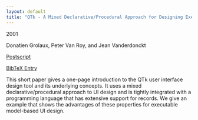 ```yaml
---
layout: default
title: "QTk - A Mixed Declarative/Procedural Approach for Designing Executable User Interfaces"
---
```



2001


Donatien Grolaux, Peter Van Roy, and Jean Vanderdonckt



[Postscript](http://www.ps.uni-sb.de/PapersOz/Others/ehci2001.ps.gz)

[BibTeX Entry](http://www.ps.uni-sb.de/PapersOz/abstracts/ehci2001.bib)


This short paper gives a one-page introduction to
the QTk user interface design tool and its underlying concepts.
It uses a mixed declarative/procedural approach to UI design
and is tightly integrated with a programming language that
has extensive support for records.
We give an example that shows the advantages of these
properties for executable model-based UI design.




